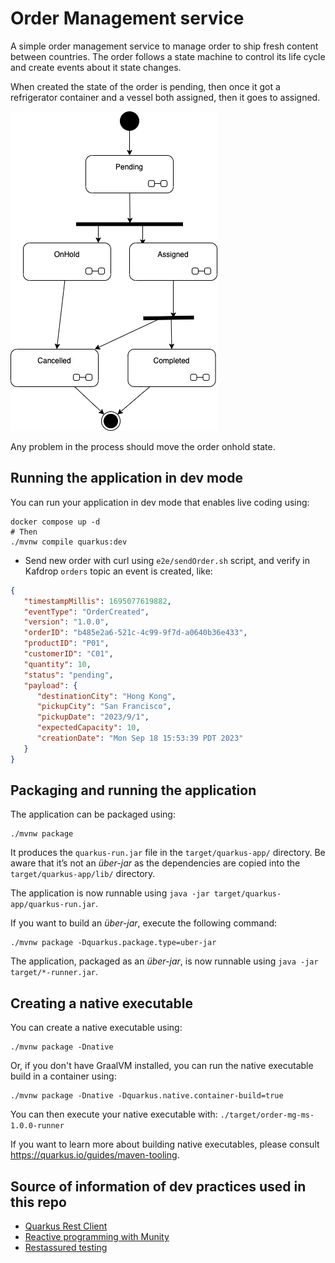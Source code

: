 # Order Management service

A simple order management service to manage order to ship fresh content between countries. The order follows a state machine to control its life cycle and create events about it state changes.

When created the state of the order is pending, then once it got a refrigerator container and a vessel both assigned, then it goes to assigned.

![](../docs/diagrams/order-state.drawio.png)

Any problem in the process should move the order onhold state.

## Running the application in dev mode

You can run your application in dev mode that enables live coding using:

```shell script
docker compose up -d
# Then
./mvnw compile quarkus:dev
```

* Send new order with curl using `e2e/sendOrder.sh` script, and verify in Kafdrop `orders` topic an event is created, like:

```json
{
   "timestampMillis": 1695077619882,
   "eventType": "OrderCreated",
   "version": "1.0.0",
   "orderID": "b485e2a6-521c-4c99-9f7d-a0640b36e433",
   "productID": "P01",
   "customerID": "C01",
   "quantity": 10,
   "status": "pending",
   "payload": {
      "destinationCity": "Hong Kong",
      "pickupCity": "San Francisco",
      "pickupDate": "2023/9/1",
      "expectedCapacity": 10,
      "creationDate": "Mon Sep 18 15:53:39 PDT 2023"
   }
}
```

## Packaging and running the application

The application can be packaged using:
```shell script
./mvnw package
```
It produces the `quarkus-run.jar` file in the `target/quarkus-app/` directory.
Be aware that it’s not an _über-jar_ as the dependencies are copied into the `target/quarkus-app/lib/` directory.

The application is now runnable using `java -jar target/quarkus-app/quarkus-run.jar`.

If you want to build an _über-jar_, execute the following command:
```shell script
./mvnw package -Dquarkus.package.type=uber-jar
```

The application, packaged as an _über-jar_, is now runnable using `java -jar target/*-runner.jar`.

## Creating a native executable

You can create a native executable using: 
```shell script
./mvnw package -Dnative
```

Or, if you don't have GraalVM installed, you can run the native executable build in a container using: 

```shell script
./mvnw package -Dnative -Dquarkus.native.container-build=true
```

You can then execute your native executable with: `./target/order-mg-ms-1.0.0-runner`

If you want to learn more about building native executables, please consult https://quarkus.io/guides/maven-tooling.


## Source of information of dev practices used in this repo

* [Quarkus Rest Client](https://quarkus.io/guides/rest-client-reactive)
* [Reactive programming with Munity](https://smallrye.io/smallrye-mutiny/2.4.0/)
* [Restassured testing](https://www.baeldung.com/rest-assured-response)